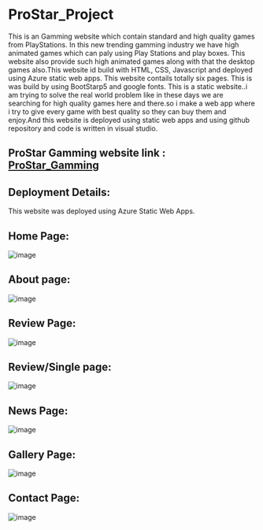 # ProStar_Project
This is an Gamming website which contain standard and high quality games from PlayStations. In this new trending gamming industry we have high animated games which can paly using Play Stations and play boxes. This website also provide such high animated games along with that the desktop games also.This website id build with HTML, CSS, Javascript and deployed using Azure static web apps. This website contails totally six pages. This is was build by using BootStarp5 and google fonts. This is a static website..i am trying to solve the real world problem like in these days we are searching for high quality games here and there.so i make a web app where i try to give every game with best quality so they can buy them and enjoy.And this website is deployed using static web apps and using github repository and code is written in visual studio.

## ProStar Gamming website link : [ProStar_Gamming](https://black-glacier-0e3760c10.1.azurestaticapps.net)

## Deployment Details: 
This website was deployed using Azure Static Web Apps.

## Home Page:
![image](https://user-images.githubusercontent.com/92884264/174477390-fc7c6126-48bd-4c5a-9d45-025e9f508713.png)

## About page:
![image](https://user-images.githubusercontent.com/92884264/174477401-7252ccae-5e47-499c-85d7-1bf8cc4b7c11.png)

## Review Page:
![image](https://user-images.githubusercontent.com/92884264/174477419-0add4dea-e237-4799-bef7-9f3120906d0a.png)

## Review/Single page:
![image](https://user-images.githubusercontent.com/92884264/174477534-36b69aef-4337-4107-b5f7-d15bce8da196.png)

## News Page:
![image](https://user-images.githubusercontent.com/92884264/174477462-38327fd0-052c-49bc-b093-c4a057529cc9.png)

## Gallery Page:
![image](https://user-images.githubusercontent.com/92884264/174477485-d491cda4-ca53-460c-81b8-9f9296338dae.png)

## Contact Page:
![image](https://user-images.githubusercontent.com/92884264/174477502-4e001089-f19f-4de3-aa95-7989617dc99b.png)



